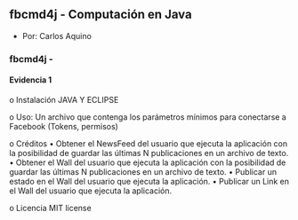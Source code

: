 
## fbcmd4j - Computación en Java
- Por: Carlos Aquino

### fbcmd4j - 

#### Evidencia 1 

  o Instalación 
  JAVA Y ECLIPSE 
  
  o Uso:
  Un archivo que contenga los parámetros mínimos para conectarse a Facebook (Tokens, permisos)
  
  o Créditos 
    • Obtener el NewsFeed del usuario que ejecuta la aplicación con la posibilidad de guardar las últimas N publicaciones en un       archivo de texto.
   • Obtener el Wall del usuario que ejecuta la aplicación con la posibilidad de guardar las últimas N publicaciones en un archivo    de texto. 
  • Publicar un estado en el Wall del usuario que ejecuta la aplicación. 
  • Publicar un Link en el Wall del usuario que ejecuta la aplicación. 

  
  o Licencia 
  MIT license


